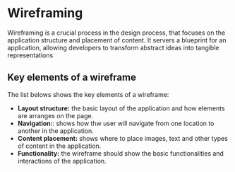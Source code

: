 # Wireframing

Wireframing is a crucial process in the design process, that focuses on the application structure and placement of content. It servers a blueprint for an application, allowing developers to transform abstract ideas into tangible representations

## Key elements of a wireframe

The list belows shows the key elements of a wireframe:

- **Layout structure:** the basic layout of the application and how elements are arranges on the page.
- **Navigation:**: shows how thw user will navigate from one location to another in the application.
- **Content placement:** shows where to place images, text and other types of content in the application.
- **Functionality:** the wireframe should show the basic functionalities and interactions of the application.
